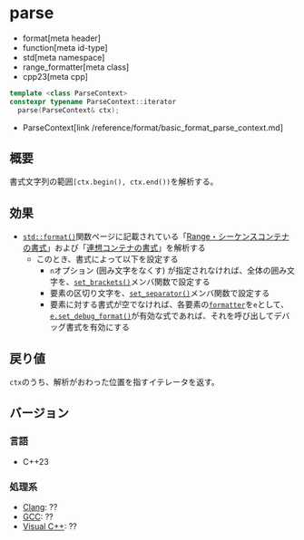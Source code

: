# parse
* format[meta header]
* function[meta id-type]
* std[meta namespace]
* range_formatter[meta class]
* cpp23[meta cpp]

```cpp
template <class ParseContext>
constexpr typename ParseContext::iterator
  parse(ParseContext& ctx);
```
* ParseContext[link /reference/format/basic_format_parse_context.md]

## 概要
書式文字列の範囲`[ctx.begin(), ctx.end())`を解析する。


## 効果
- [`std::format()`](/reference/format/format.md)関数ページに記載されている「[Range・シーケンスコンテナの書式](/reference/format/format.md#range-format-options)」および「[連想コンテナの書式](/reference/format/format.md#assoc-format-options)」を解析する
    - このとき、書式によって以下を設定する
        - `n`オプション (囲み文字をなくす) が指定されなければ、全体の囲み文字を、[`set_brackets()`](set_brackets.md)メンバ関数で設定する
        - 要素の区切り文字を、[`set_separator()`](set_separator.md)メンバ関数で設定する
        - 要素に対する書式が空でなければ、各要素の[`formatter`](/reference/format/formatter.md)を`e`として、[`e.set_debug_format()`](/reference/format/formatter/set_debug_format.md)が有効な式であれば、それを呼び出してデバッグ書式を有効にする


## 戻り値
`ctx`のうち、解析がおわった位置を指すイテレータを返す。


## バージョン
### 言語
- C++23

### 処理系
- [Clang](/implementation.md#clang): ??
- [GCC](/implementation.md#gcc): ??
- [Visual C++](/implementation.md#visual_cpp): ??
